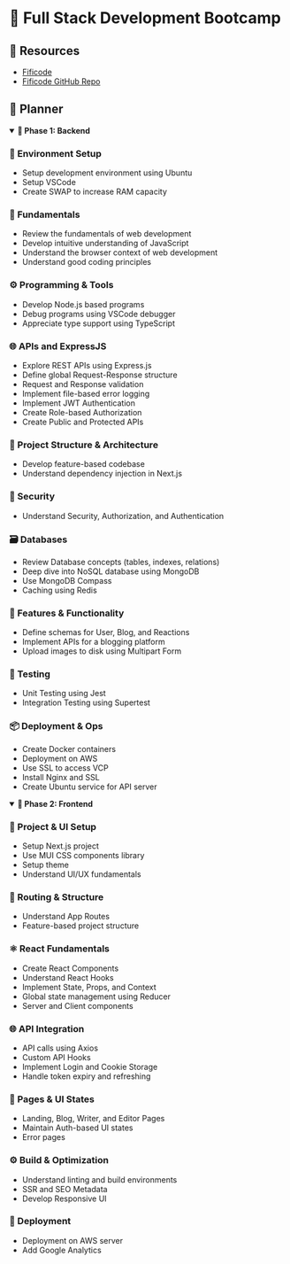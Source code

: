 # 🚀 Full Stack Development Bootcamp

## 🔗 Resources

- [Fificode](https://fifocode.com/)
- [Fificode GitHub Repo](https://github.com/fifocode)

## 📅 Planner

<details open>
<summary><strong>🚀 Phase 1: Backend</strong></summary>

### 🧰 Environment Setup

- Setup development environment using Ubuntu
- Setup VSCode
- Create SWAP to increase RAM capacity

### 🧠 Fundamentals

- Review the fundamentals of web development
- Develop intuitive understanding of JavaScript
- Understand the browser context of web development
- Understand good coding principles

### ⚙️ Programming & Tools

- Develop Node.js based programs
- Debug programs using VSCode debugger
- Appreciate type support using TypeScript

### 🌐 APIs and ExpressJS

- Explore REST APIs using Express.js
- Define global Request-Response structure
- Request and Response validation
- Implement file-based error logging
- Implement JWT Authentication
- Create Role-based Authorization
- Create Public and Protected APIs

### 🧩 Project Structure & Architecture

- Develop feature-based codebase
- Understand dependency injection in Next.js

### 🔐 Security

- Understand Security, Authorization, and Authentication

### 🗃️ Databases

- Review Database concepts (tables, indexes, relations)
- Deep dive into NoSQL database using MongoDB
- Use MongoDB Compass
- Caching using Redis

### 📸 Features & Functionality

- Define schemas for User, Blog, and Reactions
- Implement APIs for a blogging platform
- Upload images to disk using Multipart Form

### 🧪 Testing

- Unit Testing using Jest
- Integration Testing using Supertest

### 📦 Deployment & Ops

- Create Docker containers
- Deployment on AWS
- Use SSL to access VCP
- Install Nginx and SSL
- Create Ubuntu service for API server

</details>

<details open>
<summary><strong>🎨 Phase 2: Frontend</strong></summary>

### 🧱 Project & UI Setup

- Setup Next.js project
- Use MUI CSS components library
- Setup theme
- Understand UI/UX fundamentals

### 🧩 Routing & Structure

- Understand App Routes
- Feature-based project structure

### ⚛️ React Fundamentals

- Create React Components
- Understand React Hooks
- Implement State, Props, and Context
- Global state management using Reducer
- Server and Client components

### 🌐 API Integration

- API calls using Axios
- Custom API Hooks
- Implement Login and Cookie Storage
- Handle token expiry and refreshing

### 📄 Pages & UI States

- Landing, Blog, Writer, and Editor Pages
- Maintain Auth-based UI states
- Error pages

### ⚙️ Build & Optimization

- Understand linting and build environments
- SSR and SEO Metadata
- Develop Responsive UI

### 🚀 Deployment

- Deployment on AWS server
- Add Google Analytics

</details>
